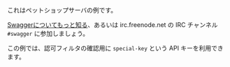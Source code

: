 これはペットショップサーバの例です。

[Swaggerについてもっと知る](http://swagger.io)、あるいは irc.freenode.net の IRC チャンネル `#swagger` に参加しましょう。

この例では、認可フィルタの確認用に `special-key` という API キーを利用できます。
